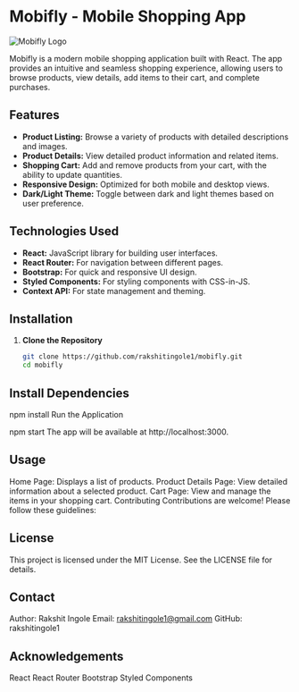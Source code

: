 # Mobifly - Mobile Shopping App

![Mobifly Logo](path/to/logo.png)

Mobifly is a modern mobile shopping application built with React. The app provides an intuitive and seamless shopping experience, allowing users to browse products, view details, add items to their cart, and complete purchases.

## Features

- **Product Listing:** Browse a variety of products with detailed descriptions and images.
- **Product Details:** View detailed product information and related items.
- **Shopping Cart:** Add and remove products from your cart, with the ability to update quantities.
- **Responsive Design:** Optimized for both mobile and desktop views.
- **Dark/Light Theme:** Toggle between dark and light themes based on user preference.

## Technologies Used

- **React:** JavaScript library for building user interfaces.
- **React Router:** For navigation between different pages.
- **Bootstrap:** For quick and responsive UI design.
- **Styled Components:** For styling components with CSS-in-JS.
- **Context API:** For state management and theming.

## Installation

1. **Clone the Repository**

   ```bash
   git clone https://github.com/rakshitingole1/mobifly.git
   cd mobifly
## Install Dependencies

npm install
Run the Application

npm start
The app will be available at http://localhost:3000.

## Usage
Home Page: Displays a list of products.
Product Details Page: View detailed information about a selected product.
Cart Page: View and manage the items in your shopping cart.
Contributing
Contributions are welcome! Please follow these guidelines:

## License
This project is licensed under the MIT License. See the LICENSE file for details.

## Contact
Author: Rakshit Ingole
Email: rakshitingole1@gmail.com
GitHub: rakshitingole1
## Acknowledgements
React
React Router
Bootstrap
Styled Components
